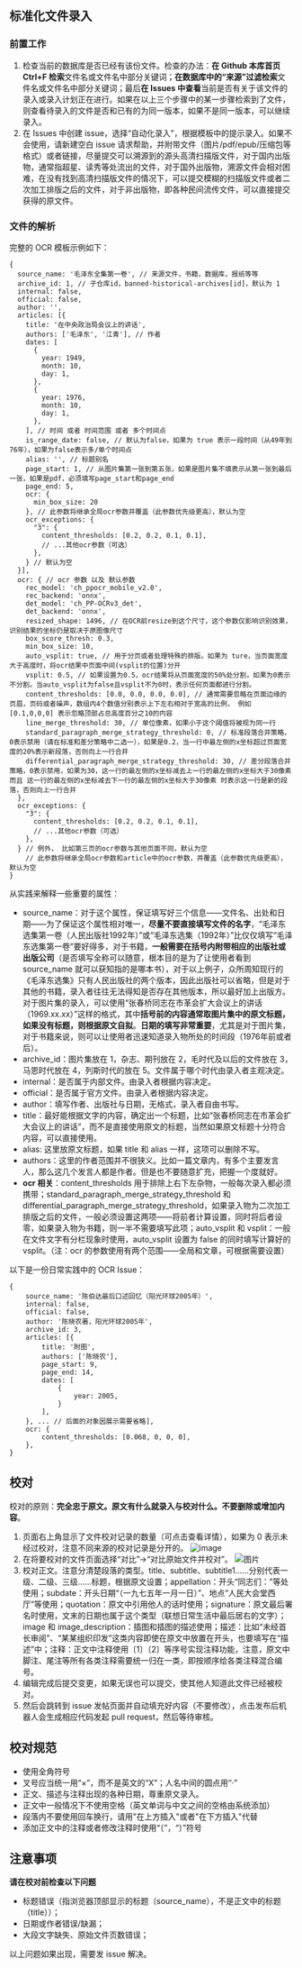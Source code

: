 ## 标准化文件录入
### 前置工作
1. 检查当前的数据库是否已经有该份文件。检查的办法：**在 Github 本库首页 Ctrl+F 检索**文件名或文件名中部分关键词；**在数据库中的“来源”过滤检索**文件名或文件名中部分关键词；最后**在 Issues 中查看**当前是否有关于该文件的录入或录入计划正在进行。如果在以上三个步骤中的某一步骤检索到了文件，则查看待录入的文件是否和已有的为同一版本，如果不是同一版本，可以继续录入。
2. 在 Issues 中创建 issue，选择“自动化录入”，根据模板中的提示录入。如果不会使用，请新建空白 issue 请求帮助，并附带文件（图片/pdf/epub/压缩包等格式）或者链接，尽量提交可以溯源到的源头高清扫描版文件，对于国内出版物，通常指超星、读秀等处流出的文件，对于国外出版物，溯源文件会相对困难，在没有找到高清扫描版文件的情况下，可以提交模糊的扫描版文件或者二次加工排版之后的文件，对于非出版物，即各种民间流传文件，可以直接提交获得的原文件。

### 文件的解析
完整的 OCR 模板示例如下：
```
{
  source_name: '毛泽东全集第一卷', // 来源文件，书籍，数据库，报纸等等
  archive_id: 1, // 子仓库id，banned-historical-archives[id]，默认为 1
  internal: false,
  official: false,
  author: '',
  articles: [{
    title: '在中央政治局会议上的讲话',
    authors: ['毛泽东', '江青'], // 作者
    dates: [
      {
        year: 1949,
        month: 10,
        day: 1,
      },
      {
        year: 1976,
        month: 10,
        day: 1,
      },
    ], // 时间 或者 时间范围 或者 多个时间点
    is_range_date: false, // 默认为false，如果为 true 表示一段时间（从49年到76年），如果为false表示多/单个时间点
    alias: '', // 标题别名
    page_start: 1, // 从图片集第一张到第五张，如果是图片集不填表示从第一张到最后一张，如果是pdf，必须填写page_start和page_end
    page_end: 5,
    ocr: {
      min_box_size: 20
    }, // 此参数将继承全局ocr参数并覆盖（此参数优先级更高），默认为空
    ocr_exceptions: {
      "3": {
        content_thresholds: [0.2, 0.2, 0.1, 0.1],
        // ...其他ocr参数（可选）
      },
    } // 默认为空
  }],
  ocr: { // ocr 参数 以及 默认参数
    rec_model: 'ch_ppocr_mobile_v2.0',
    rec_backend: 'onnx',
    det_model: 'ch_PP-OCRv3_det',
    det_backend: 'onnx',
    resized_shape: 1496, // 在OCR前resize到这个尺寸，这个参数仅影响识别效果，识别结果的坐标仍是取决于原图像尺寸
    box_score_thresh: 0.3,
    min_box_size: 10,
    auto_vsplit: true, // 用于分页或者处理特殊的排版。如果为 ture，当页面宽度大于高度时，将ocr结果中页面中间(vsplit的位置)分开
    vsplit: 0.5, // 如果设置为0.5，ocr结果将从页面宽度的50%处分割，如果为0表示不分割。当auto_vsplit为false且vsplit不为0时，表示任何页面都进行分割。
    content_thresholds: [0.0, 0.0, 0.0, 0.0], // 通常需要忽略在页面边缘的页眉，页码或者噪声，数组内4个数值分别表示上下左右相对于宽高的比例， 例如 [0.1,0,0,0] 表示忽略顶部占总高度百分之10的内容
    line_merge_threshold: 30, // 单位像素，如果小于这个阈值将被视为同一行
    standard_paragraph_merge_strategy_threshold: 0, // 标准段落合并策略，0表示禁用（请在标准和差分策略中二选一），如果是0.2，当一行中最左侧的x坐标超过页面宽度的20%表示新段落，否则向上一行合并
    differential_paragraph_merge_strategy_threshold: 30, // 差分段落合并策略，0表示禁用，如果为30，这一行的最左侧的x坐标减去上一行的最左侧的x坐标大于30像素 而且 这一行的最左侧的x坐标减去下一行的最左侧的x坐标大于30像素 时表示这一行是新的段落，否则向上一行合并
  },
  ocr_exceptions: {
    "3": {
      content_thresholds: [0.2, 0.2, 0.1, 0.1],
      // ...其他ocr参数（可选）
    },
  } // 例外， 比如第三页的ocr参数与其他页面不同，默认为空
    // 此参数将继承全局ocr参数和article中的ocr参数，并覆盖（此参数优先级更高），默认为空
}
```
从实践来解释一些重要的属性：
- source_name：对于这个属性，保证填写好三个信息——文件名、出处和日期——为了保证这个属性相对唯一，**尽量不要直接填写文件的名字**，“毛泽东选集第一卷（人民出版社1992年）”或“毛泽东选集（1992年）”比仅仅填写“毛泽东选集第一卷”要好得多，对于书籍，**一般需要在括号内附带相应的出版社或出版公司**（是否填写全称可以随意，根本目的是为了让使用者看到 source_name 就可以获知指的是哪本书），对于以上例子，众所周知现行的《毛泽东选集》只有人民出版社的两个版本，因此出版社可以省略，但是对于其他的书籍，录入者往往无法得知是否存在其他版本，所以最好加上出版方。对于图片集的录入，可以使用“张春桥同志在市革会扩大会议上的讲话（1969.xx.xx）”这样的格式，其中**括号前的内容通常取图片集中的原文标题，如果没有标题，则根据原文自拟**。**日期的填写非常重要**，尤其是对于图片集，对于书籍来说，则可以让使用者迅速知道录入物所处的时间段（1976年前或者后）。
- archive_id：图片集放在 1，杂志、期刊放在 2，毛时代及以后的文件放在 3，马恩时代放在 4，列斯时代的放在 5。文件属于哪个时代由录入者主观决定。
- internal：是否属于内部文件。由录入者根据内容决定。
- official：是否属于官方文件。由录入者根据内容决定。
- author：填写作者、出版社与日期，无格式，录入者自由书写。
- title：最好能根据文字的内容，确定出一个标题，比如“张春桥同志在市革会扩大会议上的讲话”，而不是直接使用原文的标题，当然如果原文标题十分符合内容，可以直接使用。
- alias: 这里放原文标题，如果 title 和 alias 一样，这项可以删除不写。
- authors：这里的作者范围并不很狭义。比如一篇文章内，有多个主要发言人，那么这几个发言人都是作者。但是也不要随意扩充，把握一个度就好。
- **ocr 相关**：content_thresholds 用于排除上右下左杂物，一般每次录入都必须携带；standard_paragraph_merge_strategy_threshold 和 differential_paragraph_merge_strategy_threshold，如果录入物为二次加工排版之后的文件，一般必须设置这两项——将前者计算设置，同时将后者设零，如果录入物为书籍，则一半不需要填写此项；auto_vsplit 和 vsplit：一般在文件文字有分栏现象时使用，auto_vsplit 设置为 false 的同时填写计算好的 vsplit。（注：ocr 的参数使用有两个范围——全局和文章，可根据需要设置）

以下是一份日常实践中的 OCR Issue：
```
{
    source_name: '陈伯达最后口述回忆（阳光环球2005年）',
    internal: false,
    official: false,
    author: '陈晓农著，阳光环球2005年',
    archive_id: 3,
    articles: [{
        title: '附图',
        authors: ['陈晓农'],
        page_start: 9,
        page_end: 14,
        dates: [
            {
                year: 2005,
            }
        ],
    }, ... // 后面的对象因展示需要省略],
    ocr: {
        content_thresholds: [0.068, 0, 0, 0],
    },
}
```

## 校对
校对的原则：**完全忠于原文。原文有什么就录入与校对什么。不要删除或增加内容**。

1. 页面右上角显示了文件校对记录的数量（可点击查看详情），如果为 0 表示未经过校对，注意不同来源的校对记录是分开的。
![image](https://user-images.githubusercontent.com/109972625/183044854-43b85c29-ec5a-4a28-be9f-f77ab7ccfb5c.png)
2. 在将要校对的文件页面选择“对比”->“对比原始文件并校对”。
![图片](https://user-images.githubusercontent.com/109972625/193404100-c4b7f8d2-2d03-4508-8636-7484d19fc660.png)
3. 校对正文。注意分清楚段落的类型。title、subtitle、subtitle1……分别代表一级、二级、三级……标题，根据原文设置；appellation：开头“同志们：”等处使用；subdate：开头日期“（一九七五年一月一日）”、地点“人民大会堂西厅”等使用；quotation：原文中引用他人的话时使用；signature：原文最后署名时使用，文末的日期也属于这个类型（联想日常生活中最后居右的文字）；image 和 image_description：插图和插图的描述使用；描述：比如“未经首长审阅”、“某某组织印发”这类内容即使在原文中放置在开头，也要填写在“描述”中；注释：正文中注释使用〔1〕〔2〕等序号实现注释功能，注意，原文中脚注、尾注等所有各类注释需要统一归在一类，即按顺序给各类注释混合编号。
4. 编辑完成后提交变更，如果无误也可以提交，使其他人知道此文件已经被校对。
5. 然后会跳转到 issue 发帖页面并自动填充好内容（不要修改），点击发布后机器人会生成相应代码发起 pull request，然后等待审核。

## 校对规范
* 使用全角符号
* 叉号应当统一用“×”，而不是英文的“X”；人名中间的圆点用“·”
* 正文、描述与注释出现的各种日期，尊重原文录入。
* 正文中一般情况下不使用空格（英文单词与中文之间的空格由系统添加）
* 段落内不要使用回车换行，请用"在上方插入"或者"在下方插入"代替
* 添加正文中的注释或者修改注释时使用“〔”，“〕”符号

## 注意事项
**请在校对前检查以下问题**
* 标题错误（指浏览器顶部显示的标题（source_name），不是正文中的标题（title））；
* 日期或作者错误/缺漏；
* 大段文字缺失、原始文件页数错误；

以上问题如果出现，需要发 issue 解决。
